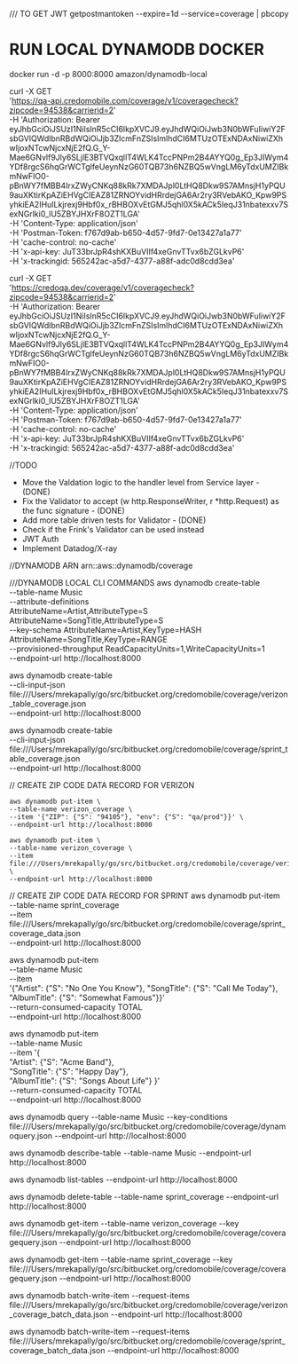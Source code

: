 /// TO GET JWT
getpostmantoken --expire=1d --service=coverage | pbcopy

# RUN LOCAL DYNAMODB DOCKER 
docker run -d -p 8000:8000 amazon/dynamodb-local


curl -X GET \
  'https://qa-api.credomobile.com/coverage/v1/coveragecheck?zipcode=94538&carrierid=2' \
  -H 'Authorization: Bearer eyJhbGciOiJSUzI1NiIsInR5cCI6IkpXVCJ9.eyJhdWQiOiJwb3N0bWFuIiwiY2FsbGVlQWdlbnRBdWQiOiJjb3ZlcmFnZSIsImlhdCI6MTUzOTExNDAxNiwiZXhwIjoxNTcwNjcxNjE2fQ.G_Y-Mae6GNvlf9Jly6SLjlE3BTVQxqllT4WLK4TccPNPm2B4AYYQ0g_Ep3JIWym4YDf8rgcS6hqGrWCTglfeUeynNzG60TQB73h6NZBQ5wVngLM6yTdxUMZIBkmNwFIO0-pBnWY7fMBB4IrxZWyCNKq88kRk7XMDAJpl0LtHQ8Dkw9S7AMnsjH1yPQU9auXKtirKpAZiEHVgCIEAZ81ZRNOYvidHRrdejGA6Ar2ry3RVebAKO_Kpw9PSyhkiEA2IHuILkjrexj9Hbf0x_rBHBOXvEtGMJ5qhl0X5kACk5IeqJ31nbatexxv7SexNGrlki0_lU5ZBYJHXrF8OZT1LGA' \
  -H 'Content-Type: application/json' \
  -H 'Postman-Token: f767d9ab-b650-4d57-9fd7-0e13427a1a77' \
  -H 'cache-control: no-cache' \
  -H 'x-api-key: JuT33brJpR4shKXBuVIIf4xeGnvTTvx6bZGLkvP6' \
  -H 'x-trackingid: 565242ac-a5d7-4377-a88f-adc0d8cdd3ea'


  curl -X GET \
  'https://credoqa.dev/coverage/v1/coveragecheck?zipcode=94538&carrierid=2' \
  -H 'Authorization: Bearer eyJhbGciOiJSUzI1NiIsInR5cCI6IkpXVCJ9.eyJhdWQiOiJwb3N0bWFuIiwiY2FsbGVlQWdlbnRBdWQiOiJjb3ZlcmFnZSIsImlhdCI6MTUzOTExNDAxNiwiZXhwIjoxNTcwNjcxNjE2fQ.G_Y-Mae6GNvlf9Jly6SLjlE3BTVQxqllT4WLK4TccPNPm2B4AYYQ0g_Ep3JIWym4YDf8rgcS6hqGrWCTglfeUeynNzG60TQB73h6NZBQ5wVngLM6yTdxUMZIBkmNwFIO0-pBnWY7fMBB4IrxZWyCNKq88kRk7XMDAJpl0LtHQ8Dkw9S7AMnsjH1yPQU9auXKtirKpAZiEHVgCIEAZ81ZRNOYvidHRrdejGA6Ar2ry3RVebAKO_Kpw9PSyhkiEA2IHuILkjrexj9Hbf0x_rBHBOXvEtGMJ5qhl0X5kACk5IeqJ31nbatexxv7SexNGrlki0_lU5ZBYJHXrF8OZT1LGA' \
  -H 'Content-Type: application/json' \
  -H 'Postman-Token: f767d9ab-b650-4d57-9fd7-0e13427a1a77' \
  -H 'cache-control: no-cache' \
  -H 'x-api-key: JuT33brJpR4shKXBuVIIf4xeGnvTTvx6bZGLkvP6' \
  -H 'x-trackingid: 565242ac-a5d7-4377-a88f-adc0d8cdd3ea'


//TODO
- Move the Valdation logic to the handler level from Service layer - (DONE)
- Fix the Validator to accept (w http.ResponseWriter, r *http.Request) as the func signature - (DONE)
- Add more table driven tests for Validator - (DONE)
- Check if the Frink's Validator can be used instead
- JWT Auth
- Implement Datadog/X-ray


//DYNAMODB ARN
arn::aws::dynamodb/coverage


///DYNAMODB LOCAL CLI COMMANDS
aws dynamodb create-table \
    --table-name Music \
    --attribute-definitions \
        AttributeName=Artist,AttributeType=S \
        AttributeName=SongTitle,AttributeType=S \
    --key-schema AttributeName=Artist,KeyType=HASH AttributeName=SongTitle,KeyType=RANGE \
    --provisioned-throughput ReadCapacityUnits=1,WriteCapacityUnits=1 \
    --endpoint-url http://localhost:8000


aws dynamodb create-table \
    --cli-input-json file:///Users/mrekapally/go/src/bitbucket.org/credomobile/coverage/verizon_table_coverage.json \
    --endpoint-url http://localhost:8000

aws dynamodb create-table \
--cli-input-json file:///Users/mrekapally/go/src/bitbucket.org/credomobile/coverage/sprint_table_coverage.json \
--endpoint-url http://localhost:8000


// CREATE ZIP CODE DATA RECORD FOR VERIZON

    aws dynamodb put-item \
    --table-name verizon_coverage \
    --item '{"ZIP": {"S": "94105"}, "env": {"S": "qa/prod"}}' \
    --endpoint-url http://localhost:8000

    aws dynamodb put-item \
    --table-name verizon_coverage \
    --item file:///Users/mrekapally/go/src/bitbucket.org/credomobile/coverage/verizon_coverage_data.json \
    --endpoint-url http://localhost:8000

// CREATE ZIP CODE DATA RECORD FOR SPRINT
aws dynamodb put-item \
    --table-name sprint_coverage \
    --item file:///Users/mrekapally/go/src/bitbucket.org/credomobile/coverage/sprint_coverage_data.json \
    --endpoint-url http://localhost:8000


aws dynamodb put-item \
--table-name Music  \
--item \
    '{"Artist": {"S": "No One You Know"}, "SongTitle": {"S": "Call Me Today"}, "AlbumTitle": {"S": "Somewhat Famous"}}' \
--return-consumed-capacity TOTAL \
--endpoint-url http://localhost:8000

aws dynamodb put-item \
    --table-name Music \
    --item '{ \
        "Artist": {"S": "Acme Band"}, \
        "SongTitle": {"S": "Happy Day"}, \
        "AlbumTitle": {"S": "Songs About Life"} }' \
    --return-consumed-capacity TOTAL \
    --endpoint-url http://localhost:8000

aws dynamodb query --table-name Music --key-conditions file:///Users/mrekapally/go/src/bitbucket.org/credomobile/coverage/dynamoquery.json --endpoint-url http://localhost:8000


aws dynamodb describe-table --table-name Music --endpoint-url http://localhost:8000


aws dynamodb list-tables --endpoint-url http://localhost:8000


aws dynamodb delete-table --table-name sprint_coverage --endpoint-url http://localhost:8000

aws dynamodb get-item --table-name verizon_coverage --key file:///Users/mrekapally/go/src/bitbucket.org/credomobile/coverage/coveragequery.json --endpoint-url http://localhost:8000

aws dynamodb get-item --table-name sprint_coverage --key file:///Users/mrekapally/go/src/bitbucket.org/credomobile/coverage/coveragequery.json --endpoint-url http://localhost:8000

aws dynamodb batch-write-item --request-items file:///Users/mrekapally/go/src/bitbucket.org/credomobile/coverage/verizon_coverage_batch_data.json --endpoint-url http://localhost:8000

aws dynamodb batch-write-item --request-items file:///Users/mrekapally/go/src/bitbucket.org/credomobile/coverage/sprint_coverage_batch_data.json --endpoint-url http://localhost:8000